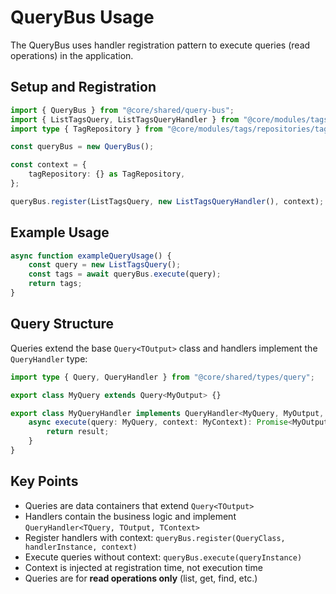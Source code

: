 # QueryBus Usage

The QueryBus uses handler registration pattern to execute queries (read operations) in the application.

## Setup and Registration

```typescript
import { QueryBus } from "@core/shared/query-bus";
import { ListTagsQuery, ListTagsQueryHandler } from "@core/modules/tags/queries/list-tags.query";
import type { TagRepository } from "@core/modules/tags/repositories/tag-repository";

const queryBus = new QueryBus();

const context = {
	tagRepository: {} as TagRepository,
};

queryBus.register(ListTagsQuery, new ListTagsQueryHandler(), context);
```

## Example Usage

```typescript
async function exampleQueryUsage() {
	const query = new ListTagsQuery();
	const tags = await queryBus.execute(query);
	return tags;
}
```

## Query Structure

Queries extend the base `Query<TOutput>` class and handlers implement the `QueryHandler` type:

```typescript
import type { Query, QueryHandler } from "@core/shared/types/query";

export class MyQuery extends Query<MyOutput> {}

export class MyQueryHandler implements QueryHandler<MyQuery, MyOutput, MyContext> {
	async execute(query: MyQuery, context: MyContext): Promise<MyOutput> {
		return result;
	}
}
```

## Key Points

- Queries are data containers that extend `Query<TOutput>`
- Handlers contain the business logic and implement `QueryHandler<TQuery, TOutput, TContext>`
- Register handlers with context: `queryBus.register(QueryClass, handlerInstance, context)`
- Execute queries without context: `queryBus.execute(queryInstance)`
- Context is injected at registration time, not execution time
- Queries are for **read operations only** (list, get, find, etc.)